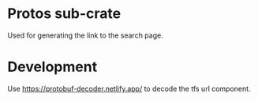 # Protos sub-crate

Used for generating the link to the search page.


# Development
Use https://protobuf-decoder.netlify.app/ to decode the tfs url component.